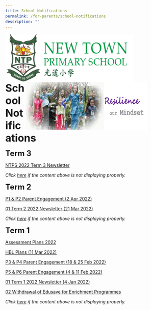 ```yaml
---
title: School Notifications
permalink: /for-parents/school-notifications
description: ""
---
```

<img src="/images/logosub.png" style="width:400px;height:150px;margin-left:0px;" align="left">

<img src="/images/Header%20GIF.gif" style="width:380px;height:150px;margin-right:60px;" align="right">
<br><br><br><br><br><br>

**<font size="6">School Notifications</font>**

**<font size=5>Term 3</font>**

[NTPS 2022 Term 3 Newsletter](/files/NTPS%202022%20Term%203%20Newsletter.pdf)

_Click [here](https://drive.google.com/drive/folders/1sW62gdF6Gv2-ln55SeosM8SnwKrOBneT?usp=sharing) if the content above is not displaying properly._

**<font size=5>Term 2</font>**

[P1 & P2 Parent Engagement (2 Apr 2022)](https://drive.google.com/drive/folders/1IV3L70hH3kWTcVIMZ0G4CIRFkE-ekFfJ)

[01 Term 2 2022 Newsletter (21 Mar 2022)](/files/01%20Term%202%202022%20Newsletter%20(21%20Mar%202022).pdf)

_Click [here](https://drive.google.com/drive/folders/1ArIGnb9Nab21yH8RFwd_F4Dngbqe2K_b?usp=sharing) if the content above is not displaying properly._


**<font size=5>Term 1</font>**

[Assessment Plans 2022](https://drive.google.com/drive/folders/1UY2tuKlRUONIyjIm__U7XH2jJgMVqThR)

[HBL Plans (11 Mar 2022)](https://drive.google.com/drive/folders/1u2MXyy4XpeVRwTJ6B9ENYyz8-ZIct1ud)

[P3 & P4 Parent Engagement (18 & 25 Feb 2022)](https://drive.google.com/drive/folders/1KyOiVJK-x1NjJ9n2dGBB6eNOHfuCI6WH)

[P5 & P6 Parent Engagement (4 & 11 Feb 2022)](https://drive.google.com/drive/folders/1YWOW5V8kQcXEClBSmXR89PSUKmYay1Jr)

[01 Term 1 2022 Newsletter (4 Jan 2022)](/files/01%20Term%201%202022%20Newsletter%20(4%20Jan%202022).pdf)

[02 Withdrawal of Edusave for Enrichment Programmes](/files/02%20Withdrawal%20of%20Edusave%20for%20Enrichment%20Programmes.pdf)

_Click [here](https://drive.google.com/drive/folders/0B1sBZuFS6_FrMmdUbkdSd21FUTg?resourcekey=0-FdtzxmaFkUmLQJsSD7XAmA&usp=sharing) if the content above is not displaying properly._
